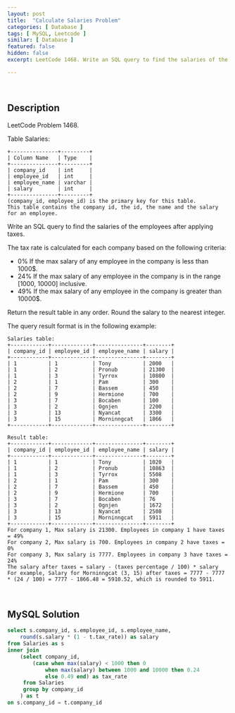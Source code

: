 ```yaml
---
layout: post
title:  "Calculate Salaries Problem"
categories: [ Database ]
tags: [ MySQL, Leetcode ]
similar: [ Database ]
featured: false
hidden: false
excerpt: LeetCode 1468. Write an SQL query to find the salaries of the employees after applying taxes.

---
```


<br />

## Description

LeetCode Problem 1468. 

Table Salaries:

```
+---------------+---------+
| Column Name   | Type    |
+---------------+---------+
| company_id    | int     |
| employee_id   | int     |
| employee_name | varchar |
| salary        | int     |
+---------------+---------+
(company_id, employee_id) is the primary key for this table.
This table contains the company id, the id, the name and the salary for an employee.
```

Write an SQL query to find the salaries of the employees after applying taxes.

The tax rate is calculated for each company based on the following criteria:

* 0% If the max salary of any employee in the company is less than 1000$.
* 24% If the max salary of any employee in the company is in the range [1000, 10000] inclusive.
* 49% If the max salary of any employee in the company is greater than 10000$.

Return the result table in any order. Round the salary to the nearest integer.

The query result format is in the following example:

```
Salaries table:
+------------+-------------+---------------+--------+
| company_id | employee_id | employee_name | salary |
+------------+-------------+---------------+--------+
| 1          | 1           | Tony          | 2000   |
| 1          | 2           | Pronub        | 21300  |
| 1          | 3           | Tyrrox        | 10800  |
| 2          | 1           | Pam           | 300    |
| 2          | 7           | Bassem        | 450    |
| 2          | 9           | Hermione      | 700    |
| 3          | 7           | Bocaben       | 100    |
| 3          | 2           | Ognjen        | 2200   |
| 3          | 13          | Nyancat       | 3300   |
| 3          | 15          | Morninngcat   | 1866   |
+------------+-------------+---------------+--------+

Result table:
+------------+-------------+---------------+--------+
| company_id | employee_id | employee_name | salary |
+------------+-------------+---------------+--------+
| 1          | 1           | Tony          | 1020   |
| 1          | 2           | Pronub        | 10863  |
| 1          | 3           | Tyrrox        | 5508   |
| 2          | 1           | Pam           | 300    |
| 2          | 7           | Bassem        | 450    |
| 2          | 9           | Hermione      | 700    |
| 3          | 7           | Bocaben       | 76     |
| 3          | 2           | Ognjen        | 1672   |
| 3          | 13          | Nyancat       | 2508   |
| 3          | 15          | Morninngcat   | 5911   |
+------------+-------------+---------------+--------+
For company 1, Max salary is 21300. Employees in company 1 have taxes = 49%
For company 2, Max salary is 700. Employees in company 2 have taxes = 0%
For company 3, Max salary is 7777. Employees in company 3 have taxes = 24%
The salary after taxes = salary - (taxes percentage / 100) * salary
For example, Salary for Morninngcat (3, 15) after taxes = 7777 - 7777 * (24 / 100) = 7777 - 1866.48 = 5910.52, which is rounded to 5911.
```

<br />

## MySQL Solution


```sql
select s.company_id, s.employee_id, s.employee_name,
    round(s.salary * (1 - t.tax_rate)) as salary
from Salaries as s
inner join
    (select company_id,
        (case when max(salary) < 1000 then 0
            when max(salary) between 1000 and 10000 then 0.24
            else 0.49 end) as tax_rate 
     from Salaries 
     group by company_id
    ) as t
on s.company_id = t.company_id
```
